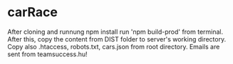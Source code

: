 # carRace 
After cloning and runnung npm install run 'npm build-prod' from terminal. 
After this, copy the content from DIST folder to server's working directory. 
Copy also .htaccess, robots.txt, cars.json from root directory. 
Emails are sent from teamsuccess.hu!
